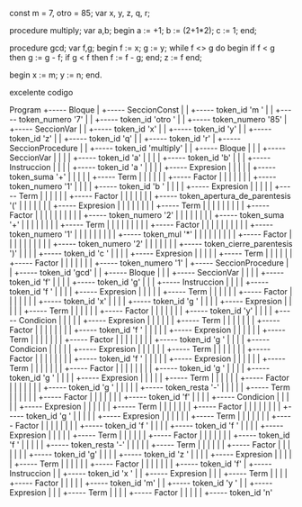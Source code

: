 const m = 7, otro = 85;
var x, y, z, q, r;

procedure multiply;
  var a,b;
begin 
    a := +1;
    b := (2+1*2);
    c := 1;
end;

procedure gcd;
  var f,g;
begin	f := x; g := y;
	while f <> g do
	begin	if f < g then g := g - f;
		if g < f then f := f - g;
	end;
	z := f
end;

begin
	x :=  m; y :=  n;
end.

excelente codigo

Program
     +----- Bloque
     |      +----- SeccionConst
     |      |      +----- token_id  'm '
     |      |      +----- token_numero  '7'
     |      |      +----- token_id  'otro '
     |      |      +----- token_numero  '85'
     |      +----- SeccionVar
     |      |      +----- token_id  'x'
     |      |      +----- token_id  'y'
     |      |      +----- token_id  'z'
     |      |      +----- token_id  'q'
     |      |      +----- token_id  'r'
     |      +----- SeccionProcedure
     |      |      +----- token_id  'multiply'
     |      |      +----- Bloque
     |      |      |      +----- SeccionVar
     |      |      |      |      +----- token_id  'a'
     |      |      |      |      +----- token_id  'b'
     |      |      |      +----- Instruccion
     |      |      |      |      +----- token_id  'a '
     |      |      |      |      +----- Expresion
     |      |      |      |      |      +----- token_suma  '+'
     |      |      |      |      |      +----- Term
     |      |      |      |      |      |      +----- Factor
     |      |      |      |      |      |      |      +----- token_numero  '1'
     |      |      |      |      +----- token_id  'b '
     |      |      |      |      +----- Expresion
     |      |      |      |      |      +----- Term
     |      |      |      |      |      |      +----- Factor
     |      |      |      |      |      |      |      +----- token_apertura_de_parentesis  '('
     |      |      |      |      |      |      |      +----- Expresion
     |      |      |      |      |      |      |      |      +----- Term
     |      |      |      |      |      |      |      |      |      +----- Factor
     |      |      |      |      |      |      |      |      |      |      +----- token_numero  '2'
     |      |      |      |      |      |      |      |      +----- token_suma  '+'
     |      |      |      |      |      |      |      |      +----- Term
     |      |      |      |      |      |      |      |      |      +----- Factor
     |      |      |      |      |      |      |      |      |      |      +----- token_numero  '1'
     |      |      |      |      |      |      |      |      |      +----- token_mul  '*'
     |      |      |      |      |      |      |      |      |      +----- Factor
     |      |      |      |      |      |      |      |      |      |      +----- token_numero  '2'
     |      |      |      |      |      |      |      +----- token_cierre_parentesis  ')'
     |      |      |      |      +----- token_id  'c '
     |      |      |      |      +----- Expresion
     |      |      |      |      |      +----- Term
     |      |      |      |      |      |      +----- Factor
     |      |      |      |      |      |      |      +----- token_numero  '1'
     |      +----- SeccionProcedure
     |      |      +----- token_id  'gcd'
     |      |      +----- Bloque
     |      |      |      +----- SeccionVar
     |      |      |      |      +----- token_id  'f'
     |      |      |      |      +----- token_id  'g'
     |      |      |      +----- Instruccion
     |      |      |      |      +----- token_id  'f '
     |      |      |      |      +----- Expresion
     |      |      |      |      |      +----- Term
     |      |      |      |      |      |      +----- Factor
     |      |      |      |      |      |      |      +----- token_id  'x'
     |      |      |      |      +----- token_id  'g '
     |      |      |      |      +----- Expresion
     |      |      |      |      |      +----- Term
     |      |      |      |      |      |      +----- Factor
     |      |      |      |      |      |      |      +----- token_id  'y'
     |      |      |      |      +----- Condicion
     |      |      |      |      |      +----- Expresion
     |      |      |      |      |      |      +----- Term
     |      |      |      |      |      |      |      +----- Factor
     |      |      |      |      |      |      |      |      +----- token_id  'f '
     |      |      |      |      |      +----- Expresion
     |      |      |      |      |      |      +----- Term
     |      |      |      |      |      |      |      +----- Factor
     |      |      |      |      |      |      |      |      +----- token_id  'g '
     |      |      |      |      +----- Condicion
     |      |      |      |      |      +----- Expresion
     |      |      |      |      |      |      +----- Term
     |      |      |      |      |      |      |      +----- Factor
     |      |      |      |      |      |      |      |      +----- token_id  'f '
     |      |      |      |      |      +----- Expresion
     |      |      |      |      |      |      +----- Term
     |      |      |      |      |      |      |      +----- Factor
     |      |      |      |      |      |      |      |      +----- token_id  'g '
     |      |      |      |      +----- token_id  'g '
     |      |      |      |      +----- Expresion
     |      |      |      |      |      +----- Term
     |      |      |      |      |      |      +----- Factor
     |      |      |      |      |      |      |      +----- token_id  'g '
     |      |      |      |      |      +----- token_resta  '-'
     |      |      |      |      |      +----- Term
     |      |      |      |      |      |      +----- Factor
     |      |      |      |      |      |      |      +----- token_id  'f'
     |      |      |      |      +----- Condicion
     |      |      |      |      |      +----- Expresion
     |      |      |      |      |      |      +----- Term
     |      |      |      |      |      |      |      +----- Factor
     |      |      |      |      |      |      |      |      +----- token_id  'g '
     |      |      |      |      |      +----- Expresion
     |      |      |      |      |      |      +----- Term
     |      |      |      |      |      |      |      +----- Factor
     |      |      |      |      |      |      |      |      +----- token_id  'f '
     |      |      |      |      +----- token_id  'f '
     |      |      |      |      +----- Expresion
     |      |      |      |      |      +----- Term
     |      |      |      |      |      |      +----- Factor
     |      |      |      |      |      |      |      +----- token_id  'f '
     |      |      |      |      |      +----- token_resta  '-'
     |      |      |      |      |      +----- Term
     |      |      |      |      |      |      +----- Factor
     |      |      |      |      |      |      |      +----- token_id  'g'
     |      |      |      |      +----- token_id  'z '
     |      |      |      |      +----- Expresion
     |      |      |      |      |      +----- Term
     |      |      |      |      |      |      +----- Factor
     |      |      |      |      |      |      |      +----- token_id  'f'
     |      +----- Instruccion
     |      |      +----- token_id  'x '
     |      |      +----- Expresion
     |      |      |      +----- Term
     |      |      |      |      +----- Factor
     |      |      |      |      |      +----- token_id  'm'
     |      |      +----- token_id  'y '
     |      |      +----- Expresion
     |      |      |      +----- Term
     |      |      |      |      +----- Factor
     |      |      |      |      |      +----- token_id  'n'
